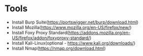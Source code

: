 # Tools

* Install Burp Suite(https://portswigger.net/burp/download.html)
* Install Mozilla(https://www.mozilla.org/en-US/firefox/new/)
* Install Foxy Proxy Standard(https://addons.mozilla.org/en-US/firefox/addon/foxyproxy-standard/)
* Install Kali-Linux(optional - https://www.kali.org/downloads/)
* Install Nmap(https://nmap.org/download.html)
